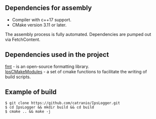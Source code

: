 ## Dependencies for assembly
* Compiler with c++17 support.
* CMake version 3.11 or later.

The assembly process is fully automated. Dependencies are pumped out via FetchContent.

## Dependencies used in the project
[fmt](https://github.com/fmtlib/fmt) -  is an open-source formatting library. \
[IpsCMakeModules](https://github.com/catranio/IpsCMakeModules) - a set of cmake functions to facilitate the writing of build scripts.

## Example of build
```console
$ git clone https://github.com/catranio/IpsLogger.git
$ cd IpsLogger && mkdir build && cd build
$ cmake .. && make -j
```
